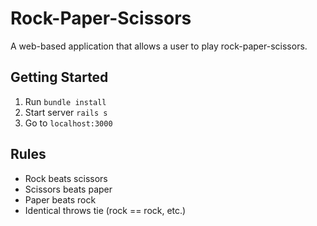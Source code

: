 # Rock-Paper-Scissors

A web-based application that allows a user to play rock-paper-scissors.
## Getting Started

1. Run `bundle install`
2. Start server `rails s`
3. Go to `localhost:3000`
## Rules

- Rock beats scissors
- Scissors beats paper
- Paper beats rock
- Identical throws tie (rock == rock, etc.)